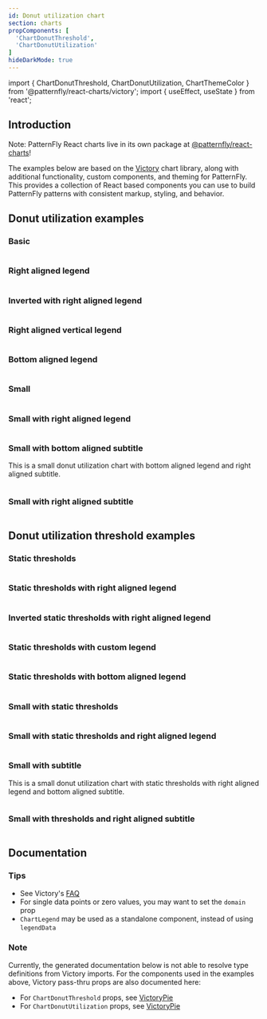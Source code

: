 ```yaml
---
id: Donut utilization chart
section: charts
propComponents: [
  'ChartDonutThreshold',
  'ChartDonutUtilization'
]
hideDarkMode: true
---
```


import { ChartDonutThreshold, ChartDonutUtilization, ChartThemeColor } from '@patternfly/react-charts/victory';
import {  useEffect, useState } from 'react';

## Introduction
Note: PatternFly React charts live in its own package at [@patternfly/react-charts](https://www.npmjs.com/package/@patternfly/react-charts)!

The examples below are based on the [Victory](https://formidable.com/open-source/victory/docs/victory-chart/) chart library, along with additional functionality, custom components, and theming for PatternFly. This provides a collection of React based components you can use to build PatternFly patterns with consistent markup, styling, and behavior.

## Donut utilization examples
### Basic
```ts file = "ChartUtilBasic.tsx"

```

### Right aligned legend
```ts file = "ChartUtilRightAlignedLegend.tsx"

```

### Inverted with right aligned legend
```ts file = "ChartUtilInvertedRightLegend.tsx"

```

### Right aligned vertical legend
```ts file = "ChartUtilRightVerticalLegend.tsx"

```

### Bottom aligned legend
```ts file = "ChartUtilBottomAlignedLegend.tsx"

```

### Small
```ts file = "ChartUtilSmall.tsx"

```

### Small with right aligned legend
```ts file = "ChartUtilSmallRightLegend.tsx"

```

### Small with bottom aligned subtitle

This is a small donut utilization chart with bottom aligned legend and right aligned subtitle.

```ts file = "ChartUtilSmallBottomSubtitle.tsx"

```

### Small with right aligned subtitle
```ts file = "ChartUtilSmallRightSubtitle.tsx"

```

## Donut utilization threshold examples
### Static thresholds
```ts file = "ChartUtilStatic.tsx"

```

### Static thresholds with right aligned legend
```ts file = "ChartUtilStaticRightLegend.tsx"

```

### Inverted static thresholds with right aligned legend
```ts file = "ChartUtilInvertedStatic.tsx"

```

### Static thresholds with custom legend
```ts file = "ChartUtilStaticCustomLegend.tsx"

```

### Static thresholds with bottom aligned legend
```ts file = "ChartUtilStaticBottomLegend.tsx"

```

### Small with static thresholds
```ts file = "ChartUtilSmallStatic.tsx"

```

### Small with static thresholds and right aligned legend
```ts file = "ChartUtilSmallStaticRightLegend.tsx"

```

### Small with subtitle

This is a small donut utilization chart with static thresholds with right aligned legend and bottom aligned subtitle.

```ts file = "ChartUtilSmallSubtitle.tsx"

```

### Small with thresholds and right aligned subtitle
```ts file = "ChartUtilSmallRightAlignedSubtitle.tsx"

```

## Documentation
### Tips
- See Victory's [FAQ](https://formidable.com/open-source/victory/docs/faq)
- For single data points or zero values, you may want to set the `domain` prop
- `ChartLegend` may be used as a standalone component, instead of using `legendData`

### Note
Currently, the generated documentation below is not able to resolve type definitions from Victory imports. For the 
components used in the examples above, Victory pass-thru props are also documented here:

- For `ChartDonutThreshold` props, see [VictoryPie](https://formidable.com/open-source/victory/docs/victory-pie)
- For `ChartDonutUtilization` props, see [VictoryPie](https://formidable.com/open-source/victory/docs/victory-pie)
